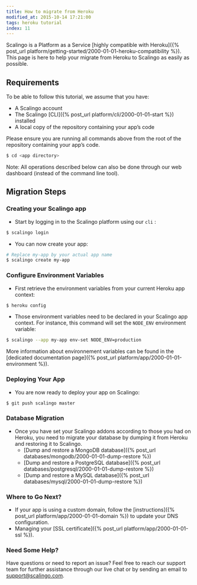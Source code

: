 ```yaml
---
title: How to migrate from Heroku
modified_at: 2015-10-14 17:21:00
tags: heroku tutorial
index: 11
---
```


Scalingo is a Platform as a Service [highly compatible with Heroku]({% post_url platform/getting-started/2000-01-01-heroku-compatibility %}). This page is here to help your migrate from Heroku to Scalingo as easily as possible.

## Requirements

To be able to follow this tutorial, we assume that you have:

- A Scalingo account
- The Scalingo [CLI]({% post_url platform/cli/2000-01-01-start %}) installed
- A local copy of the repository containing your app’s code

Please ensure you are running all commands above from the root of the repository containing your app’s code. 

```bash
$ cd <app directory>
```

Note: All operations described below can also be done through our web dashboard (instead of the command line tool). 

## Migration Steps

### Creating your Scalingo app

- Start by logging in to the Scalingo platform using our `cli` :

```bash
$ scalingo login
```

- You can now create your app:

```bash
# Replace my-app by your actual app name
$ scalingo create my-app
```

### Configure Environment Variables

- First retrieve the environment variables from your current Heroku app context:

```bash
$ heroku config
```

- Those environment variables need to be declared in your Scalingo app context. For instance, this command will set the `NODE_ENV` environment variable:  

```bash
$ scalingo --app my-app env-set NODE_ENV=production
```

More information about environnement variables can be found in the [dedicated documentation page]({% post_url platform/app/2000-01-01-environment %}).

### Deploying Your App

- You are now ready to deploy your app on Scalingo:

```bash
$ git push scalingo master
```

### Database Migration

- Once you have set your Scalingo addons according to those you had on Heroku, you need to migrate your database by dumping it from Heroku and restoring it to Scalingo. 
  * [Dump and restore a MongoDB database]({% post_url databases/mongodb/2000-01-01-dump-restore %})
  * [Dump and restore a PostgreSQL database]({% post_url databases/postgresql/2000-01-01-dump-restore %})
  * [Dump and restore a MySQL database]({% post_url databases/mysql/2000-01-01-dump-restore %})

### Where to Go Next?

- If your app is using a custom domain, follow the [instructions]({% post_url platform/app/2000-01-01-domain %}) to update your DNS configuration.
- Managing your [SSL certificate]({% post_url platform/app/2000-01-01-ssl %}).  

### Need Some Help? 

Have questions or need to report an issue? Feel free to reach our support team for further assistance through our live chat or by sending an email to [support@scalingo.com](mailto:support@scalingo.com).

